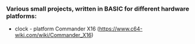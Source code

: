 ### Various small projects, written in BASIC for different hardware platforms:
 
* clock - platform Commander X16 (https://www.c64-wiki.com/wiki/Commander_X16) 
